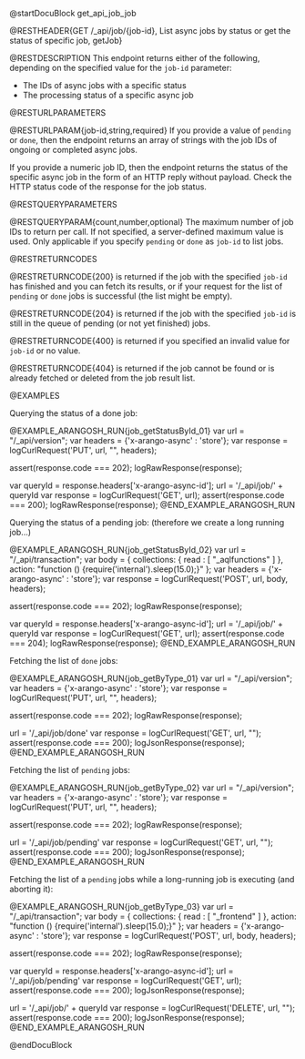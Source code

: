 
@startDocuBlock get_api_job_job

@RESTHEADER{GET /_api/job/{job-id}, List async jobs by status or get the status of specific job, getJob}

@RESTDESCRIPTION
This endpoint returns either of the following, depending on the specified value
for the `job-id` parameter:

- The IDs of async jobs with a specific status
- The processing status of a specific async job

@RESTURLPARAMETERS

@RESTURLPARAM{job-id,string,required}
If you provide a value of `pending` or `done`, then the endpoint returns an
array of strings with the job IDs of ongoing or completed async jobs.

If you provide a numeric job ID, then the endpoint returns the status of the
specific async job in the form of an HTTP reply without payload. Check the
HTTP status code of the response for the job status.

@RESTQUERYPARAMETERS

@RESTQUERYPARAM{count,number,optional}
The maximum number of job IDs to return per call. If not specified, a
server-defined maximum value is used. Only applicable if you specify `pending`
or `done` as `job-id` to list jobs.

@RESTRETURNCODES

@RESTRETURNCODE{200}
is returned if the job with the specified `job-id` has finished and you can
fetch its results, or if your request for the list of `pending` or `done` jobs
is successful (the list might be empty).

@RESTRETURNCODE{204}
is returned if the job with the specified `job-id` is still in the queue of
pending (or not yet finished) jobs.

@RESTRETURNCODE{400}
is returned if you specified an invalid value for `job-id` or no value.

@RESTRETURNCODE{404}
is returned if the job cannot be found or is already fetched or deleted from the
job result list.

@EXAMPLES

Querying the status of a done job:

@EXAMPLE_ARANGOSH_RUN{job_getStatusById_01}
  var url = "/_api/version";
  var headers = {'x-arango-async' : 'store'};
  var response = logCurlRequest('PUT', url, "", headers);

  assert(response.code === 202);
  logRawResponse(response);

  var queryId = response.headers['x-arango-async-id'];
  url = '/_api/job/' + queryId
  var response = logCurlRequest('GET', url);
  assert(response.code === 200);
  logRawResponse(response);
@END_EXAMPLE_ARANGOSH_RUN

Querying the status of a pending job:
(therefore we create a long running job...)

@EXAMPLE_ARANGOSH_RUN{job_getStatusById_02}
  var url = "/_api/transaction";
  var body = {
    collections: {
      read : [ "_aqlfunctions" ]
    },
    action: "function () {require('internal').sleep(15.0);}"
  };
  var headers = {'x-arango-async' : 'store'};
  var response = logCurlRequest('POST', url, body, headers);

  assert(response.code === 202);
  logRawResponse(response);

  var queryId = response.headers['x-arango-async-id'];
  url = '/_api/job/' + queryId
  var response = logCurlRequest('GET', url);
  assert(response.code === 204);
  logRawResponse(response);
@END_EXAMPLE_ARANGOSH_RUN

Fetching the list of `done` jobs:

@EXAMPLE_ARANGOSH_RUN{job_getByType_01}
  var url = "/_api/version";
  var headers = {'x-arango-async' : 'store'};
  var response = logCurlRequest('PUT', url, "", headers);

  assert(response.code === 202);
  logRawResponse(response);

  url = '/_api/job/done'
  var response = logCurlRequest('GET', url, "");
  assert(response.code === 200);
  logJsonResponse(response);
@END_EXAMPLE_ARANGOSH_RUN

Fetching the list of `pending` jobs:

@EXAMPLE_ARANGOSH_RUN{job_getByType_02}
  var url = "/_api/version";
  var headers = {'x-arango-async' : 'store'};
  var response = logCurlRequest('PUT', url, "", headers);

  assert(response.code === 202);
  logRawResponse(response);

  url = '/_api/job/pending'
  var response = logCurlRequest('GET', url, "");
  assert(response.code === 200);
  logJsonResponse(response);
@END_EXAMPLE_ARANGOSH_RUN

Fetching the list of a `pending` jobs while a long-running job is executing
(and aborting it):

@EXAMPLE_ARANGOSH_RUN{job_getByType_03}
  var url = "/_api/transaction";
  var body = {
    collections: {
      read : [ "_frontend" ]
    },
    action: "function () {require('internal').sleep(15.0);}"
  };
  var headers = {'x-arango-async' : 'store'};
  var response = logCurlRequest('POST', url, body, headers);

  assert(response.code === 202);
  logRawResponse(response);

  var queryId = response.headers['x-arango-async-id'];
  url = '/_api/job/pending'
  var response = logCurlRequest('GET', url);
  assert(response.code === 200);
  logJsonResponse(response);

  url = '/_api/job/' + queryId
  var response = logCurlRequest('DELETE', url, "");
  assert(response.code === 200);
  logJsonResponse(response);
@END_EXAMPLE_ARANGOSH_RUN

@endDocuBlock
